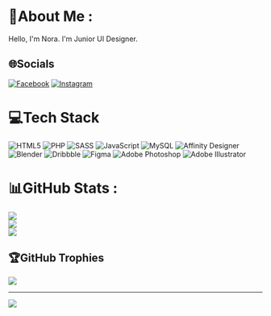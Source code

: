 # 💫About Me :
Hello, I'm Nora. I'm Junior UI Designer. 


## 🌐Socials
[![Facebook](https://img.shields.io/badge/Facebook-%231877F2.svg?logo=Facebook&logoColor=white)](https://facebook.com/https://www.facebook.com/noraaxxx/) [![Instagram](https://img.shields.io/badge/Instagram-%23E4405F.svg?logo=Instagram&logoColor=white)](https://instagram.com/instagram.com/noramalist) 

# 💻Tech Stack
![HTML5](https://img.shields.io/badge/html5-%23E34F26.svg?style=plastic&logo=html5&logoColor=white) ![PHP](https://img.shields.io/badge/php-%23777BB4.svg?style=plastic&logo=php&logoColor=white) ![SASS](https://img.shields.io/badge/SASS-hotpink.svg?style=plastic&logo=SASS&logoColor=white) ![JavaScript](https://img.shields.io/badge/javascript-%23323330.svg?style=plastic&logo=javascript&logoColor=%23F7DF1E) ![MySQL](https://img.shields.io/badge/mysql-%2300f.svg?style=plastic&logo=mysql&logoColor=white) ![Affinity Designer](https://img.shields.io/badge/affinitydesginer-%231B72BE.svg?style=plastic&logo=affinity-designer&logoColor=white) ![Blender](https://img.shields.io/badge/blender-%23F5792A.svg?style=plastic&logo=blender&logoColor=white) ![Dribbble](https://img.shields.io/badge/Dribbble-EA4C89?style=plastic&logo=dribbble&logoColor=white) 	![Figma](https://img.shields.io/badge/figma-%23F24E1E.svg?style=plastic&logo=figma&logoColor=white) ![Adobe Photoshop](https://img.shields.io/badge/adobephotoshop-%2331A8FF.svg?style=plastic&logo=adobephotoshop&logoColor=white) ![Adobe Illustrator](https://img.shields.io/badge/adobeillustrator-%23FF9A00.svg?style=plastic&logo=adobeillustrator&logoColor=white)
# 📊GitHub Stats :
![](https://github-readme-stats.vercel.app/api?username=nkasumi&theme=dracula&hide_border=false&include_all_commits=false&count_private=true)<br/>
![](https://github-readme-streak-stats.herokuapp.com/?user=nkasumi&theme=dracula&hide_border=false)<br/>
![](https://github-readme-stats.vercel.app/api/top-langs/?username=nkasumi&theme=dracula&hide_border=false&include_all_commits=false&count_private=true&layout=compact)

## 🏆GitHub Trophies
![](https://github-profile-trophy.vercel.app/?username=nkasumi&theme=onedark&no-frame=false&no-bg=false&margin-w=4)

---
![](https://komarev.com/ghpvc/?username=nkasumi&label=Visitors+Count&color=brightgreen)
